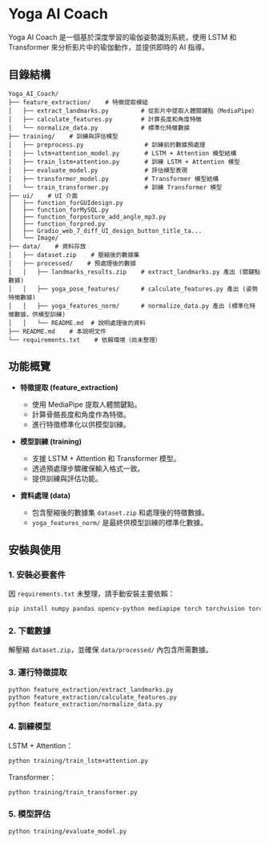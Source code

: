 # Yoga AI Coach

Yoga AI Coach 是一個基於深度學習的瑜伽姿勢識別系統，使用 LSTM 和 Transformer 來分析影片中的瑜伽動作，並提供即時的 AI 指導。

## 目錄結構
```
Yoga_AI_Coach/
├── feature_extraction/    # 特徵提取模組
│   ├── extract_landmarks.py         # 從影片中提取人體關鍵點（MediaPipe）
│   ├── calculate_features.py        # 計算長度和角度特徵
│   └── normalize_data.py            # 標準化特徵數據
├── training/    # 訓練與評估模型
│   ├── preprocess.py                 # 訓練前的數據預處理
│   ├── lstm+attention_model.py       # LSTM + Attention 模型結構
│   ├── train_lstm+attention.py       # 訓練 LSTM + Attention 模型
│   ├── evaluate_model.py             # 評估模型表現
│   ├── transformer_model.py          # Transformer 模型結構
│   └── train_transformer.py          # 訓練 Transformer 模型
├── ui/    # UI 介面
│   ├── function_forGUIdesign.py
│   ├── function_forMySQL.py
│   ├── function_forposture_add_angle_mp3.py
│   ├── function_forpred.py
│   ├── Gradio_web_7_diff_UI_design_button_title_ta...
│   └── Image/
├── data/    # 資料存放
│   ├── dataset.zip    # 壓縮後的數據集
│   ├── processed/    # 預處理後的數據
│   │   ├── landmarks_results.zip    # extract_landmarks.py 產出 (關鍵點數據)
│   │   ├── yoga_pose_features/      # calculate_features.py 產出 (姿勢特徵數據)
│   │   ├── yoga_features_norm/      # normalize_data.py 產出 (標準化特徵數據，供模型訓練)
│   │   └── README.md  # 說明處理後的資料
├── README.md    # 本說明文件
└── requirements.txt    # 依賴環境（尚未整理）
```

## 功能概覽
- **特徵提取 (feature_extraction)**
  - 使用 MediaPipe 提取人體關鍵點。
  - 計算骨骼長度和角度作為特徵。
  - 進行特徵標準化以供模型訓練。

- **模型訓練 (training)**
  - 支援 LSTM + Attention 和 Transformer 模型。
  - 透過預處理步驟確保輸入格式一致。
  - 提供訓練與評估功能。

- **資料處理 (data)**
  - 包含壓縮後的數據集 `dataset.zip` 和處理後的特徵數據。
  - `yoga_features_norm/` 是最終供模型訓練的標準化數據。

## 安裝與使用

### **1. 安裝必要套件**
因 `requirements.txt` 未整理，請手動安裝主要依賴：
```bash
pip install numpy pandas opencv-python mediapipe torch torchvision torchaudio
```

### **2. 下載數據**
解壓縮 `dataset.zip`，並確保 `data/processed/` 內包含所需數據。

### **3. 運行特徵提取**
```bash
python feature_extraction/extract_landmarks.py
python feature_extraction/calculate_features.py
python feature_extraction/normalize_data.py
```

### **4. 訓練模型**
LSTM + Attention：
```bash
python training/train_lstm+attention.py
```
Transformer：
```bash
python training/train_transformer.py
```

### **5. 模型評估**
```bash
python training/evaluate_model.py
```
